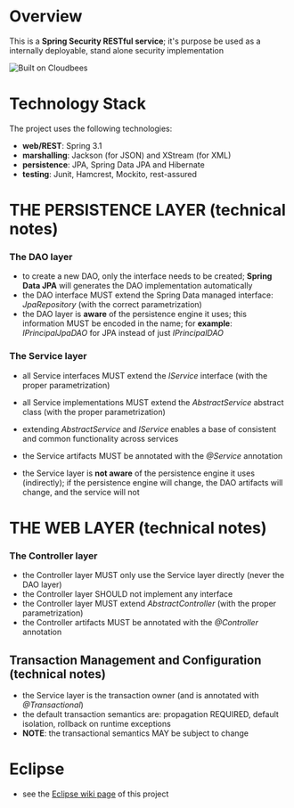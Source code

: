 # Overview

This is a **Spring Security RESTful service**; it's purpose be used as a internally deployable, stand alone security implementation<br/>

![Built on Cloudbees](http://web-static-cloudfront.s3.amazonaws.com/images/badges/BuiltOnDEV.png "Built on Cloudbees")

# Technology Stack
The project uses the following technologies: <br/>
- **web/REST**: Spring 3.1 <br/>
- **marshalling**: Jackson (for JSON) and XStream (for XML) <br/>
- **persistence**: JPA, Spring Data JPA and Hibernate <br/>
- **testing**: Junit, Hamcrest, Mockito, rest-assured <br/>


# THE PERSISTENCE LAYER (technical notes)
### The DAO layer
- to create a new DAO, only the interface needs to be created; **Spring Data JPA** will generates the DAO implementation automatically
- the DAO interface MUST extend the Spring Data managed interface: _JpaRepository_ (with the correct parametrization)
- the DAO layer is **aware** of the persistence engine it uses; this information MUST be encoded in the name; for **example**: _IPrincipalJpaDAO_ for JPA instead of just _IPrincipalDAO_


### The Service layer
- all Service interfaces MUST extend the _IService_ interface (with the proper parametrization)
- all Service implementations MUST extend the _AbstractService_ abstract class (with the proper parametrization)
- extending _AbstractService_ and _IService_ enables a base of consistent and common functionality across services
- the Service artifacts MUST be annotated with the _@Service_ annotation

- the Service layer is **not aware** of the persistence engine it uses (indirectly); if the persistence engine will change, the DAO artifacts will change, and the service will not


# THE WEB LAYER (technical notes)
### The Controller layer
- the Controller layer MUST only use the Service layer directly (never the DAO layer)
- the Controller layer SHOULD not implement any interface
- the Controller layer MUST extend _AbstractController_ (with the proper parametrization)
- the Controller artifacts MUST be annotated with the _@Controller_ annotation


## Transaction Management and Configuration (technical notes)
- the Service layer is the transaction owner (and is annotated with _@Transactional_)
- the default transaction semantics are: propagation REQUIRED, default isolation, rollback on runtime exceptions
- **NOTE**: the transactional semantics MAY be subject to change


# Eclipse
- see the [Eclipse wiki page](https://github.com/eugenp/REST/wiki/Eclipse:-Setup-and-Configuration) of this project

